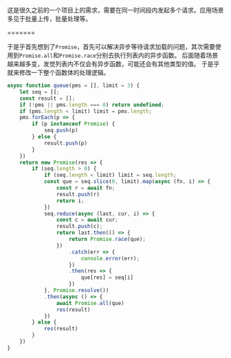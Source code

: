 这是很久之前的一个项目上的需求，需要在同一时间段内发起多个请求。应用场景多见于批量上传，批量处理等。

=======

于是乎首先想到了`Promise`，首先可以解决异步等待请求加载的问题，其次需要使用到`Promise.all`和`Promise.race`分别去执行列表内的异步函数。
后面随着场景越来越多变，发觉列表内不仅会有异步函数，可能还会有其他类型的值。
于是乎就来修改一下整个函数体的处理逻辑。


```javascript
async function queue(pms = [], limit = 3) {
    let seq = [];
    const result = [];
    if (!pms || pms.length === 0) return undefined;
    if (pms.length < limit) limit = pms.length;
    pms.forEach(p => {
        if (p instanceof Promise) {
            seq.push(p)
        } else {
            result.push(p)
        }
    })
    return new Promise(res => {
        if (seq.length > 0) {
            if (seq.length < limit) limit = seq.length;
            const que = seq.slice(0, limit).map(async (fn, i) => {
                const r = await fn;
                result.push(r)
                return i;
            })
            seq.reduce(async (last, cur, i) => {
                const c = await cur;
                result.push(c);
                return last.then(() => {
                    return Promise.race(que);
                })
                    .catch(err => {
                        console.error(err);
                    })
                    .then(res => {
                        que[res] = seq[i]
                    })
            }, Promise.resolve())
            .then(async () => {
                await Promise.all(que)
                res(result)
            })
        } else {
            res(result)
        }
    })
}
```